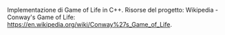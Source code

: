 Implementazione di Game of Life in C++.
Risorse del progetto:
Wikipedia - Conway's Game of Life: https://en.wikipedia.org/wiki/Conway%27s_Game_of_Life.